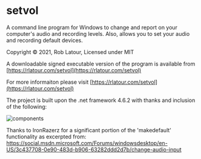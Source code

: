﻿# setvol
A command line program for Windows to change and report on your computer's audio and recording levels.  Also, allows you to set your audio and recording default devices.

Copyright © 2021, Rob Latour, Licensed under MIT

A downloadable signed executable version of the program is available from  [https://rlatour.com/setvol](https://rlatour.com/setvol)

For more informaiton please visit  [https://rlatour.com/setvol](https://rlatour.com/setvol)

The project is built upon the .net framework 4.6.2 with thanks and inclusion of the following:

![components](https://github.com/roblatour/setvol/blob/main/components.jpg)

Thanks to IronRazerz for a significant portion of the 'makedefault' functionality as excerpted from:
https://social.msdn.microsoft.com/Forums/windowsdesktop/en-US/3c437708-0e90-483d-b906-63282ddd2d7b/change-audio-input

